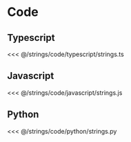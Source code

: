 # Code

## Typescript
<<< @/strings/code/typescript/strings.ts

## Javascript
<<< @/strings/code/javascript/strings.js

## Python
<<< @/strings/code/python/strings.py